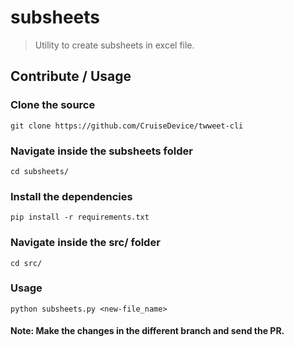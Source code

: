 # subsheets

> Utility to create subsheets in excel file.

## Contribute / Usage

### Clone the source
`
    git clone https://github.com/CruiseDevice/twweet-cli
`

### Navigate inside the subsheets folder
`
    cd subsheets/
`

### Install the dependencies
`
    pip install -r requirements.txt
`

### Navigate inside the src/ folder
`
    cd src/
`

### Usage
`
    python subsheets.py <new-file_name>
`

#### Note: Make the changes in the different branch and send the PR.